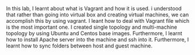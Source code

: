 
In this lab, I learnt about what is Vagrant and how it is used. i understood that rather
than going into virtual box and creating virtual machines, we can accomplish this by
using vagrant. I leant how to deal with Vagrant file which is the most important one. I
created single topology and multi-machine topology by using Ubuntu and Centos base
images. Furthermore, I learnt how to install Apache server into the machine and ssh into
it. Furthermore, I learnt how to sync folders between host and guest machine.
